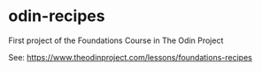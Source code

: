 # odin-recipes

First project of the Foundations Course in The Odin Project

See: https://www.theodinproject.com/lessons/foundations-recipes
